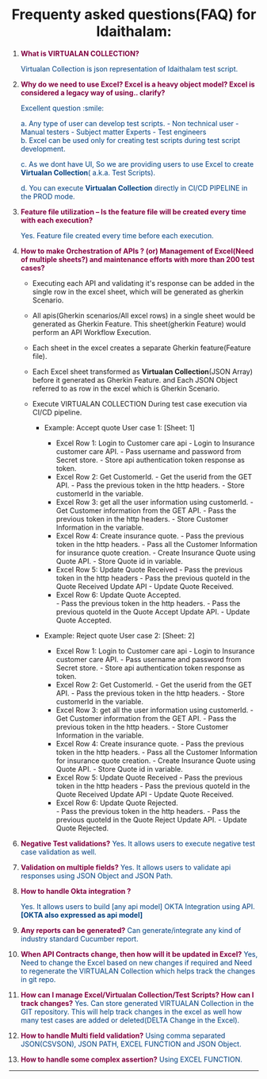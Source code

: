 <h1 align="center"> Frequenty asked questions(FAQ) for  Idaithalam:</h1>

1. **<span style="color:#800040"> What is VIRTUALAN COLLECTION?</span>**

    <span style="color:#004080 ">
        Virtualan Collection is json representation of Idaithalam test script. 
    </span>
2. **<span style="color:#800040">Why do we need to use Excel? Excel is a heavy object model? Excel is considered a legacy way of using.. clarify? </span>**

    <span style="color:#004080 ">
    Excellent question :smile:

    a. Any type of user can develop test scripts. 
       - Non technical user
       - Manual testers
       - Subject matter Experts
       - Test engineers    
    b. Excel can be used only for creating test scripts during test script development.     
    
    c. As we dont have UI, So we are providing users to use Excel to create **Virtualan Collection**( a.k.a. Test Scripts).
    
    d. You can execute **Virtualan Collection** directly in CI/CD PIPELINE in the PROD mode.
    </span>

3. **<span style="color:#800040">Feature file utilization – Is the feature file will be created every time with each execution? </span>**

    <span style="color:#004080 ">
        Yes. Feature file created every time before each execution.
    </span>   

4. **<span style="color:#800040">How to make Orchestration of APIs ? (or)     Management of Excel(Need of multiple sheets?) and maintenance efforts with more than 200 test cases?
    </span>**<span style="color:#004080 ">
    - Executing each API and validating it's response can be added in the single row in the excel sheet, which will be generated as gherkin Scenario. 

    - All apis(Gherkin scenarios/All excel rows) in a single sheet would be generated as Gherkin Feature. This sheet(gherkin Feature) would perform an API Workflow Execution.

    - Each sheet in the excel creates a separate Gherkin feature(Feature file).

    - Each Excel sheet transformed as **Virtualan Collection**(JSON Array) before it generated as Gherkin Feature. and Each JSON Object referred to as row in the excel which is Gherkin Scenario.

    - Execute VIRTUALAN COLLECTION During test case execution via CI/CD pipeline.

        - Example: Accept quote User case 1: [Sheet: 1]
    
            - Excel Row 1: Login to Customer care api
                    - Login to Insurance customer care API.
                    - Pass username and password from Secret store.
                    - Store api authentication token response as token.
            - Excel Row 2: Get CustomerId.
                    - Get the userid from the GET API.
                    - Pass the previous token in the http headers.
                    - Store customerId in the variable. 
            - Excel Row 3: get all the user information using customerId.
                    - Get Customer information from the GET API.
                    - Pass the previous token in the http headers.
                    - Store Customer Information in the variable. 
            - Excel Row 4: Create insurance quote.
                    - Pass the previous token in the http headers.
                    - Pass all the Customer Information for insurance quote creation. 
                    - Create Insurance Quote using Quote API.
                    - Store Quote id in variable.
            - Excel Row 5: Update Quote Received
                    - Pass the previous token in the http headers
                    - Pass the previous quoteId in the Quote Received Update API
                    - Update Quote Received.
            - Excel Row 6: Update Quote Accepted.  
                    - Pass the previous token in the http headers.
                    - Pass the previous quoteId in the Quote Accept Update API.
                    - Update Quote Accepted.
        -  Example: Reject quote User case 2: [Sheet: 2]
    
            - Excel Row 1: Login to Customer care api
                    - Login to Insurance customer care API.
                    - Pass username and password from Secret store.
                    - Store api authentication token response as token.
            - Excel Row 2: Get CustomerId.
                    - Get the userid from the GET API.
                    - Pass the previous token in the http headers.
                    - Store customerId in the variable. 
            - Excel Row 3: get all the user information using customerId.
                    - Get Customer information from the GET API.
                    - Pass the previous token in the http headers.
                    - Store Customer Information in the variable. 
            - Excel Row 4: Create insurance quote.
                    - Pass the previous token in the http headers.
                    - Pass all the Customer Information for insurance quote creation. 
                    - Create Insurance Quote using Quote API.
                    - Store Quote id in variable.
            - Excel Row 5: Update Quote Received
                    - Pass the previous token in the http headers
                    - Pass the previous quoteId in the Quote Received Update API
                    - Update Quote Received.
            - Excel Row 6: Update Quote Rejected.  
                    - Pass the previous token in the http headers.
                    - Pass the previous quoteId in the Quote Reject Update API.
                    - Update Quote Rejected.
</span>

6. **<span style="color:#800040"> Negative Test validations?</span>**
    <span style="color:#004080 ">
        Yes. It allows users to execute negative test case validation as well.
    </span>

7. **<span style="color:#800040"> Validation on multiple fields?</span>**
    <span style="color:#004080 ">
        Yes. It allows users to validate api responses using JSON Object and JSON Path.
    </span>

8. **<span style="color:#800040"> How to handle Okta integration ?</span>**

    <span style="color:#004080 ">Yes. It allows users to build [any api model] OKTA Integration using API. **[OKTA also expressed as api model]** </span>

9. **<span style="color:#800040"> Any reports can be generated?</span>**
    <span style="color:#004080 ">
        Can generate/integrate any kind of industry standard Cucumber report.
    </span>

10. **<span style="color:#800040">
    When API Contracts change, then how will it be updated in Excel?</span>**
    <span style="color:#004080 ">
        Yes, Need to change the Excel based on new changes if required and Need to regenerate the VIRTUALAN Collection which helps track the changes in git repo.
    </span>

11. **<span style="color:#800040">  How can I manage Excel/Virtualan Collection/Test Scripts? How can I track changes?</span>**
    <span style="color:#004080 ">
        Yes. Can store generated VIRTUALAN Collection in the GIT repository. This will help track changes in the excel as well how many test cases are added or deleted(DELTA Change in the Excel). 
    </span>

12. **<span style="color:#800040"> How to handle Multi field validation?</span>**
    <span style="color:#004080 ">
	    Using comma separated JSON(CSVSON), JSON PATH, EXCEL FUNCTION and JSON Object. 
    </span>

13. **<span style="color:#800040"> How to handle some complex assertion?</span>**
    <span style="color:#004080 ">
    Using EXCEL FUNCTION.
    </span>


------